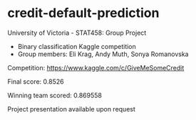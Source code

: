 # credit-default-prediction

University of Victoria - STAT458: Group Project
  - Binary classification Kaggle competition
  - Group members: Eli Krag, Andy Muth, Sonya Romanovska

Competition: https://www.kaggle.com/c/GiveMeSomeCredit 

Final score: 0.8526 

Winning team scored: 0.869558 

Project presentation available upon request
